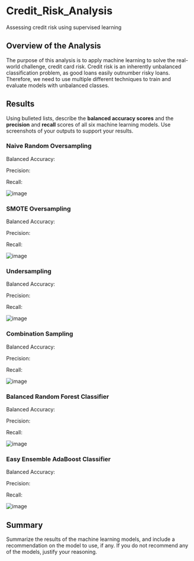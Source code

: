 # Credit_Risk_Analysis
Assessing credit risk using supervised learning


## Overview of the Analysis
The purpose of this analysis is to apply machine learning to solve the real-world challenge, credit card risk. Credit risk is an inherently unbalanced classification problem, as good loans easily outnumber risky loans. Therefore, we need to use multiple different techniques to train and evaluate models with unbalanced classes.

## Results
Using bulleted lists, describe the **balanced accuracy scores** and the **precision** and **recall** scores of all six machine learning models. Use screenshots of your outputs to support your results.

### Naive Random Oversampling
Balanced Accuracy:

Precision:

Recall:

![image](https://user-images.githubusercontent.com/74375396/118431437-34f34680-b68b-11eb-8def-e3d56a175732.png)


### SMOTE Oversampling
Balanced Accuracy:

Precision:

Recall:

![image](https://user-images.githubusercontent.com/74375396/118431758-e98d6800-b68b-11eb-8307-cc5bf24428ae.png)


### Undersampling
Balanced Accuracy:

Precision:

Recall:

![image](https://user-images.githubusercontent.com/74375396/118431838-117ccb80-b68c-11eb-87df-26ea28ac2177.png)


### Combination Sampling
Balanced Accuracy:

Precision:

Recall:

![image](https://user-images.githubusercontent.com/74375396/118431895-3113f400-b68c-11eb-9ad7-65d4c99015b1.png)


### Balanced Random Forest Classifier
Balanced Accuracy:

Precision:

Recall:

![image](https://user-images.githubusercontent.com/74375396/118432197-d4650900-b68c-11eb-861a-26f199d02ae1.png)


### Easy Ensemble AdaBoost Classifier
Balanced Accuracy:

Precision:

Recall:

![image](https://user-images.githubusercontent.com/74375396/118432469-81d81c80-b68d-11eb-8ad7-9adc1f28b784.png)



## Summary
Summarize the results of the machine learning models, and include a recommendation on the model to use, if any. If you do not recommend any of the models, justify your reasoning.
